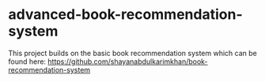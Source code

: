 # advanced-book-recommendation-system
This project builds on the basic book recommendation system which can be found here: https://github.com/shayanabdulkarimkhan/book-recommendation-system
